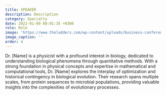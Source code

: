 ```yaml
---
title: SPEAKER 
description: Description
category: Specialty
date: 2022-01-09 08:01:35 +0300
role: Role
image: 'https://www.theladders.com/wp-content/uploads/business-conference-190730.jpg'
image_caption: ''
order: 4
---
```

Dr. [Name] is a physicist with a profound interest in biology, dedicated to understanding biological phenomena through quantitative methods. With a strong foundation in physical concepts and expertise in mathematical and computational tools, Dr. [Name] explores the interplay of optimization and historical contingency in biological evolution. Their research spans multiple scales, from protein sequences to microbial populations, providing valuable insights into the complexities of evolutionary processes.